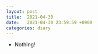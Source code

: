 ```yaml
---
layout: post
title:  2021-04-30
date:   2021-04-30 23:59:59 +0900
categories: diary
---
```


- Nothing!
